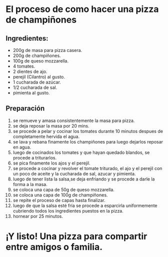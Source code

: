 # El proceso de como hacer una pizza de champiñones

## Ingredientes:

- 200g de masa para pizza casera.
- 200g de champiñones.
- 100g de queso mozzarella.
- 4 tomates.
- 2 dientes de ajo.
- perejil (Cilantro) al gusto.
- 1 cucharada de azúcar.
- 1/2 cucharada de sal.
- pimienta al gusto.

## Preparación

1. se remueve y amasa consistentemente la masa para pizza.
2. se deja reposar la masa por 20 mins.
3. se procede a pelar y cocinar los tomates durante 10 minutos despues de completamente hervida el agua.
4. se lava y rebana finamente los champiñones para luego dejarlos reposar en agua.
5. luego de cocinados los tomates y que hayan quedado blandos, se procede a triturarlos.
6. se pica finamente los ajos y el perejil.
7. se procede a cocinar y revolver el tomate triturado, el ajo y el perejil con un poco de aceite y la cucharada de sal, azucar y pimienta.
8. luego de tener lista la salsa,se deja enfriando y se procede a darle la forma a la masa.
9. se coloca una capa de 50g de queso mozzarella.
10. se coloca una capa de 100g de champiñones.
11. se repite el proceso de capas hasta finalizar.
12. luego de que la salsa esté fría se procede a esparcirla uniformemente cubriendo todos los ingredientes puestos en la pizza.
13. hornear por 25 minutos.

# ¡Y listo! Una pizza para compartir entre amigos o familia.
